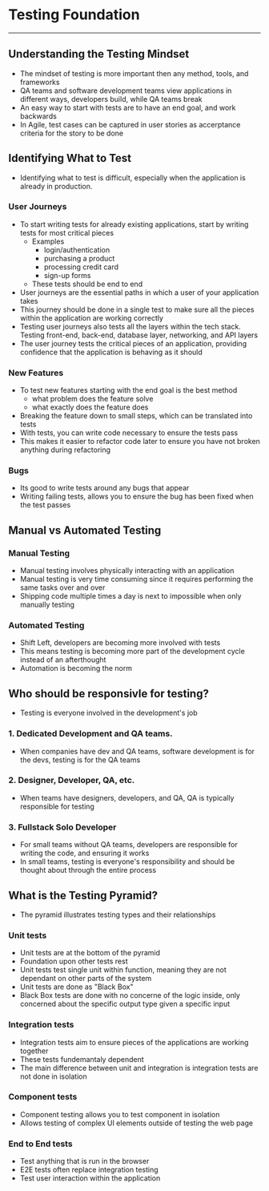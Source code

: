 # Testing Foundation

---

## Understanding the Testing Mindset

- The mindset of testing is more important then any method, tools, and frameworks
- QA teams and software development teams view applications in different ways, developers build, while QA teams break
- An easy way to start with tests are to have an end goal, and work backwards
- In Agile, test cases can be captured in user stories as accerptance criteria for the story to be done

## Identifying What to Test

- Identifying what to test is difficult, especially when the application is already in production.

### User Journeys

- To start writing tests for already existing applications, start by writing tests for most critical pieces
  - Examples
    - login/authentication
    - purchasing a product
    - processing credit card
    - sign-up forms
  - These tests should be end to end
- User journeys are the essential paths in which a user of your application takes
- This journey should be done in a single test to make sure all the pieces within the application are working correctly
- Testing user journeys also tests all the layers within the tech stack. Testing front-end, back-end, database layer, networking, and API layers
- The user journey tests the critical pieces of an application, providing confidence that the application is behaving as it should

### New Features

- To test new features starting with the end goal is the best method
  - what problem does the feature solve
  - what exactly does the feature does
- Breaking the feature down to small steps, which can be translated into tests
- With tests, you can write code necessary to ensure the tests pass
- This makes it easier to refactor code later to ensure you have not broken anything during refactoring

### Bugs

- Its good to write tests around any bugs that appear
- Writing failing tests, allows you to ensure the bug has been fixed when the test passes

## Manual vs Automated Testing

### Manual Testing

- Manual testing involves physically interacting with an application
- Manual testing is very time consuming since it requires performing the same tasks over and over
- Shipping code multiple times a day is next to impossible when only manually testing

### Automated Testing

- Shift Left, developers are becoming more involved with tests
- This means testing is becoming more part of the development cycle instead of an afterthought
- Automation is becoming the norm

## Who should be responsivle for testing?

- Testing is everyone involved in the development's job

### 1. Dedicated Development and QA teams.

- When companies have dev and QA teams, software development is for the devs, testing is for the QA teams

### 2. Designer, Developer, QA, etc.

- When teams have designers, developers, and QA, QA is typically responsible for testing

### 3. Fullstack Solo Developer

- For small teams without QA teams, developers are responsible for writing the code, and ensuring it works
- In small teams, testing is everyone's responsibility and should be thought about through the entire process

## What is the Testing Pyramid?

- The pyramid illustrates testing types and their relationships

### Unit tests

- Unit tests are at the bottom of the pyramid
- Foundation upon other tests rest
- Unit tests test single unit within function, meaning they are not dependant on other parts of the system
- Unit tests are done as "Black Box"
- Black Box tests are done with no concerne of the logic inside, only concerned about the specific output type given a specific input

### Integration tests

- Integration tests aim to ensure pieces of the applications are working together
- These tests fundemantaly dependent
- The main difference between unit and integration is integration tests are not done in isolation

### Component tests

- Component testing allows you to test component in isolation
- Allows testing of complex UI elements outside of testing the web page

### End to End tests

- Test anything that is run in the browser
- E2E tests often replace integration testing
- Test user interaction within the application
